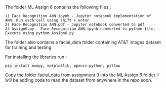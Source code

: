 The folder ML Assign 6 contains the following files :

    1) Face Recognition ANN.ipynb - Jupyter notebook implementation of ANN. Run each cell using shift + enter
    2) Face Recognition ANN.pdf - Jupyter notebook converted to pdf
    3) Assign6.py - Face Recognition ANN.ipynb converted to python file. Execute using python Assign6.py
    
The folder also contains a facial_data folder containing AT&T images dataset for training and testing

For installing the libraries run :

    pip install numpy, matplotlib, opencv-python, pillow

Copy the folder facial_data from assignment 3 into the ML Assign 6 folder. I will be adding code to read the dataset from anywhere in the repo soon.